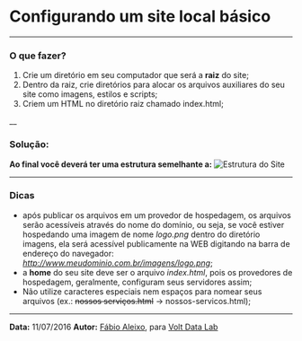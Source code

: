 # Configurando um site local básico
___
### O que fazer?
1. Crie um diretório em seu computador que será a **raiz** do site;
2. Dentro da raiz, crie diretórios para alocar os arquivos auxiliares do seu site como imagens, estilos e scripts;
3. Criem um HTML no diretório raiz chamado index.html;

__
### Solução:
**Ao final você deverá ter uma estrutura semelhante a:**
![Estrutura do Site](http://fabioaleixo.com.br/volt/exercicios/exerc1/exerc1.png)
___
### Dicas
- após publicar os arquivos em um provedor de hospedagem, os arquivos serão acessíveis através do nome do domínio, ou seja, se você estiver hospedando uma imagem de nome *logo.png* dentro do diretório imagens, ela será acessível publicamente na WEB digitando na barra de endereço do navegador: *http://www.meudominio.com.br/imagens/logo.png*;
- a **home** do seu site deve ser o arquivo *index.html*, pois os provedores de hospedagem, geralmente, configuram seus servidores assim;
- Não utilize caracteres especiais nem espaços para nomear seus arquivos (ex.: ~~nossos serviços.html~~ -> nossos-servicos.html);

___
**Data:** 11/07/2016
**Autor:** [Fábio Aleixo](http://www.fabioaleixo.com.br/), para [Volt Data Lab](http://www.voltdata.info/)
